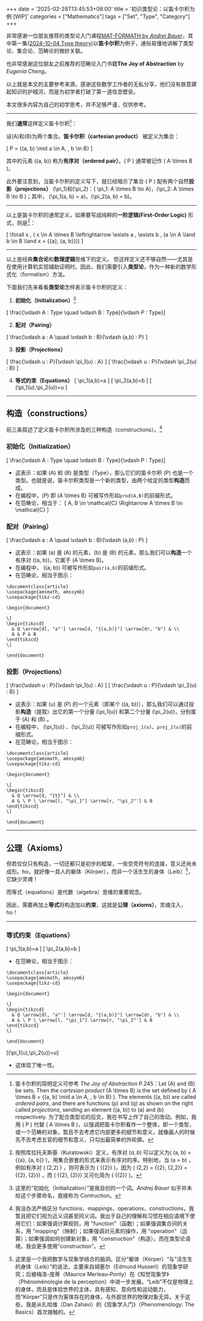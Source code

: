 +++
date = '2025-02-28T13:45:53+08:00'
title = '初识类型论：以笛卡尔积为例 [WIP]'
categories = ["Mathematics"]
tags = ["Set", "Type", "Category"]
+++

非常感谢一位朋友推荐的类型论入门课程[MAT-FORMATH by *Andrej Bauer*](https://www.youtube.com/playlist?list=PL-47DDuiZOMDBfb5t8Hd30utd_TopoQLE)，其中第一集([2024-10-04 Type theory](https://www.youtube.com/watch?v=OEGXNEPddYw&t=2305s))以**笛卡尔积**为例子，通俗易懂地讲解了类型论、集合论、范畴论的微妙关联。

也非常感谢这位朋友之前推荐的范畴论入门书籍**The Joy of Abstraction** by *Eugenia Cheng*。

以上就是本文的主要参考来源。感谢这些数学工作者的无私分享，他们没有故意建起知识的护城河，而是为初学者打破了第一道信息壁垒。

本文很多内容为自己的初学思考，并不足够严谨，仅供参考。

<!--more-->

---

我们**通常**这样定义笛卡尔积[^1]：

设\(A\)和\(B\)为两个集合。**笛卡尔积（cartesian product）** 被定义为集合：

\[ P = \{(a, b) \mid a \in A, \, b \in B\} \]

其中的元素 \((a, b)\) 称为**有序对（ordered pair）**。\( P \) 通常被记作 \( A \times B \)。

此外要注意到，当笛卡尔积的定义写下，就已经暗示了集合 \( P \) 配有两个自然**投影（projections）** \(\pi_1\)和\(\pi_2\)：\( \pi_1: A \times B \to A\)，\(\pi_2: A \times B \to B \)；其中， \(\pi_1(a, b) = a\)，\(\pi_2(a, b) = b\)。

---

以上是笛卡尔积的通常定义，如果要写成纯粹的**一阶逻辑(First-Order Logic)** 形式，则是[^2]：

\[ \forall x \, ( x \in A \times B \leftrightarrow \exists a \, \exists b \, (a \in A \land b \in B \land x = \{\{a\}, \{a, b\}\})) \]

---

以上是经典**集合论**和**数理逻辑**思维下的定义。
但这样定义还不够自然——尤其是在使用计算机实现辅助证明时。因此，我们需要引入**类型论**，作为一种新的数学形式化（formalism）方法。

下面我们先来看看**类型论**怎样表示笛卡尔积的定义：

1. **初始化（Initialization）**[^3]

\[ \frac{\vdash A : Type \quad \vdash B : Type}{\vdash P : Type}\]

2. **配对（Pairing）**

\[ \frac{\vdash a : A \quad \vdash b : B}{\vdash (a,b) : P} \]

3. **投影（Projections）**

\[ \frac{\vdash u : P}{\vdash \pi_1(u) : A} \]
\[ \frac{\vdash u : P}{\vdash \pi_2(u) : B} \]

4. **等式约束（Equations）**
\[ \pi_1(a,b)=a \]
\[ \pi_2(a,b)=b \]
\[ (\pi_1(u),\pi_2(u))=u \]

---

## 构造（constructions）

前三条叙述了定义笛卡尔积所涉及的三种构造（constructions）。[^4] 

### 初始化（Initialization）
\[ \frac{\vdash A : Type \quad \vdash B : Type}{\vdash P : Type}\]

- 这表示：如果 \(A\) 和 \(B\) 是类型（Type），那么它们的笛卡尔积 \(P\) 也是一个类型。也就是说，笛卡尔积类型是一个新的类型，由两个给定的类型**构造**而成。
- 在编程中，\(P\) 即 \(A \times B\) 可被写作形如`prod(A,B)`的前缀形式。
- 在范畴论，相当于：
\[ A, B \in \mathcal{C} \Rightarrow A \times B \in \mathcal{C} \]

### 配对（Pairing）
\[ \frac{\vdash a : A \quad \vdash b : B}{\vdash (a,b) : P} \]

- 这表示：如果 \(a\) 是 \(A\) 的元素，\(b\) 是 \(B\) 的元素，那么我们可以**构造**一个有序对 \((a, b)\)，它属于 \(A \times B\)。
- 在编程中， \((a, b)\) 可被写作形如`pair(a,b)`的前缀形式。
- 在范畴论，相当于图示：
```
\documentclass{article}
\usepackage{amsmath, amssymb}
\usepackage{tikz-cd}

\begin{document}

\[
\begin{tikzcd}
  & Q \arrow[dl, "a"'] \arrow[d, "{(a,b)}"] \arrow[dr, "b"] & \\ 
  A & P & B
\end{tikzcd}
\]

\end{document}
```

### 投影（Projections）
\[ \frac{\vdash u : P}{\vdash \pi_1(u) : A} \]
\[ \frac{\vdash u : P}{\vdash \pi_2(u) : B} \]

- 这表示：如果 \(u\) 是 \(P\) 的一个元素（即某个 \((a, b)\)），那么我们可以通过投影**构造**（提取）出它的第一个分量 \(\pi_1(u)\) 和第二个分量 \(\pi_2(u)\)，分别属于 \(A\) 和 \(B\) 。
- 在编程中， \(\pi_1(u)\) 、\(\pi_2(u)\) 可被写作形如`proj_1(u)`、`proj_2(u)`的前缀形式。
- 在范畴论，相当于图示：
```
\documentclass{article}
\usepackage{amsmath, amssymb}
\usepackage{tikz-cd}

\begin{document}

\[
\begin{tikzcd}
  & Q \arrow[d, "{t}"] & \\ 
  A & \ P \ \arrow[l, "\pi_1"] \arrow[r, "\pi_2"'] & B
\end{tikzcd}
\]

\end{document}
```

---

## 公理（Axioms）

但若仅仅只有构造，一切还都只是初步的框架，一些空壳符号的连接，意义还尚未成形。ho，就好像一具人的躯体（Körper），而非一个活生生的身体（Leib）[^5]，它缺少灵魂！

而等式（equations）是代数（algebra）思维的重要观念。

因此，需要再加上**等式**将构造加以**约束**，这就是**公理（axioms）**，灵魂注入，ho！

---

### 等式约束（Equations）

\[ \pi_1(a,b)=a \]
\[ \pi_2(a,b)=b \]

- 在范畴论，相当于图示：
```
\documentclass{article}
\usepackage{amsmath, amssymb}
\usepackage{tikz-cd}

\begin{document}

\[
\begin{tikzcd}
  & Q \arrow[dl, "a"'] \arrow[d, "{(a,b)}"] \arrow[dr, "b"] & \\
  A & \ P \ \arrow[l, "\pi_1"] \arrow[r, "\pi_2"'] & B
\end{tikzcd}
\]

\end{document}
```

\[(\pi_1(u),\pi_2(u))=u\]

- 这体现了唯一性。

[^1]: 笛卡尔积的简明定义可参考 *The Joy of Abstraction* P.245：Let \(A\) and \(B\) be sets. Then the *cartesian product* \(A \times B\) is the set defined by \( A \times B = \{(a, b) \mid a \in A, \, b \in B\} \).
The elements \((a, b)\) are called *ordered pairs*, and there are functions \(p\) and \(q\) as shown on the right called *projections*, sending
an element \((a, b)\) to \(a\) and \(b\) respectively. 为了配合类型论的后文，我在书写上作了自己的改动。例如，我用 \( P \) 代替 \( A \times B \)，以强调把笛卡尔积看作一个整体，即一个类型，或一个范畴的对象，暂且不去考虑它内部更多的细节和意义，就像画人的时候先不去考虑五官的细节和意义，只勾出最简单的外轮廓。
[^2]: 按照库拉托夫斯基（Kuratowski）定义，有序对 $(a, b)$ 可以定义为\( (a, b) = \{\{a\}, \{a, b\}\} \)，用集合嵌套的形式来表示有序对的序。特别地，当 \(a = b\) ，例如有序对 \( (2,2) \) ，则可表示为 \( \{\{2\}\} \)，因为 \( (2,2) = \{\{2\}, \{2,2\}\} = \{\{2\}, \{2\}\}\) ，而 \( \{\{2\}, \{2\}\}\) 又可化简为 \( \{\{2\}\} \)。
[^3]: 这里的“初始化（Initialization）”是我自创的一个词。*Andrej Bauer* 似乎并未给这个步骤命名，直接称为 Contruction。
[^4]: 我没办法严格区分 functions、mappings、operations、constructions，我暂且把它们视为近义词甚至同义词。我出于自己的理解和习惯在相应语境下使用它们：如果强调计算规则，用 "function"（函数）；如果强调集合间的关系，用 "mapping"（映射）；如果强调对元素的操作，用 "operation"（运算）；如果强调如何创建新对象，用 "construction"（构造）。而在类型论语境，我会更多使用"construction"。
[^5]: 这里是一个我把数学与现象学结合的脑洞。区分“躯体（Körper）“与”活生生的身体（Leib）”的说法，主要来自胡塞尔（Edmund Husserl）的现象学研究；后被梅洛-庞蒂（Maurice Merleau-Ponty）在《知觉现象学》（Phénoménologie de la perception）中进一步发展。“Leib”不仅是物理上的身体，而且是体验世界的主体，具有感知、意向性和运动能力，而“Körper”只是作为客体存在的身体，与外部世界的物理对象无异。关于这些，我是从扎哈维（Dan Zahavi）的《现象学入门》（Phenomenology: The Basics）首次接触的。